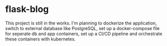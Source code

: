 # flask-blog
This project is still in the works. I\'m planning to dockerize the application, switch to external database like PostgreSQL, set up a docker-compose file for seperate db and app containers, set up a CI/CD pipeline and orchestrate these containers with kubernetes.
